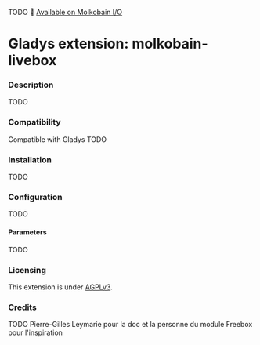 TODO 👋 [Available on Molkobain I/O](https://www.molkobain.com/product/caselogs-toggler/)

# Gladys extension: molkobain-livebox

### Description
TODO

### Compatibility
Compatible with Gladys TODO

### Installation
TODO

### Configuration
TODO

#### Parameters
TODO

### Licensing
This extension is under [AGPLv3](https://fr.wikipedia.org/wiki/GNU_Affero_General_Public_License).

### Credits
TODO Pierre-Gilles Leymarie pour la doc et la personne du module Freebox pour l'inspiration
